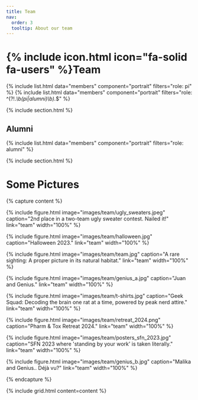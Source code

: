 ```yaml
---
title: Team
nav:
  order: 3
  tooltip: About our team
---
```


# {% include icon.html icon="fa-solid fa-users" %}Team


{% include list.html data="members" component="portrait" filters="role: pi" %}
{% include list.html data="members" component="portrait" filters="role: ^(?!.*\b(pi|alumni)\b).*$" %}

{% include section.html %}

## Alumni

{% include list.html  data="members"  component="portrait"  filters="role: alumni" %}



{% include section.html %}

# Some Pictures

{% capture content %}

{%
  include figure.html
  image="images/team/ugly_sweaters.jpeg"
  caption="2nd place in a two-team ugly sweater contest. Nailed it!"
  link="team"
  width="100%"
%}

{%
  include figure.html
  image="images/team/halloween.jpg"
  caption="Halloween 2023."
  link="team"
  width="100%"
%}

{%
  include figure.html
  image="images/team/team.jpg"
  caption="A rare sighting: A proper picture in its natural habitat."
  link="team"
  width="100%"
%}

{%
  include figure.html
  image="images/team/genius_a.jpg"
  caption="Juan and Genius."
  link="team"
  width="100%"
%}

{%
  include figure.html
  image="images/team/t-shirts.jpg"
  caption="Geek Squad: Decoding the brain one rat at a time, powered by peak nerd attire."
  link="team"
  width="100%"
%}

{%
  include figure.html
  image="images/team/retreat_2024.png"
  caption="Pharm & Tox Retreat 2024."
  link="team"
  width="100%"
%}

{%
  include figure.html
  image="images/team/posters_sfn_2023.jpg"
  caption="SFN 2023 where 'standing by your work' is taken literally."
  link="team"
  width="100%"
%}


{%
  include figure.html
  image="images/team/genius_b.jpg"
  caption="Malika and Genius.. Déjà vu?"
  link="team"
  width="100%"
%}




{% endcapture %}




{% include grid.html content=content %}

